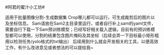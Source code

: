 #阿君的蜜汁小工坊#

适用于批量图像分割-生成数据集
Crop哪儿都可以运行，可生成裁剪后的图片以及坐标信息。
Sam请放在Sam2主目录里运行，或者自行补上sam的yaml文件，需要自行下载一下Sam预训练模型；已经写好相关载入逻辑，目前有的预训练模型都可以使用，分割的结果包含图片掩码及其坐标（后续会弄一下目标最小矩形框用以检测任务/yolo格式的txt输出）
后续用到什么就会开发相关的工具，以便高效工作，有什么改进意见或者想法的可以提给我~
